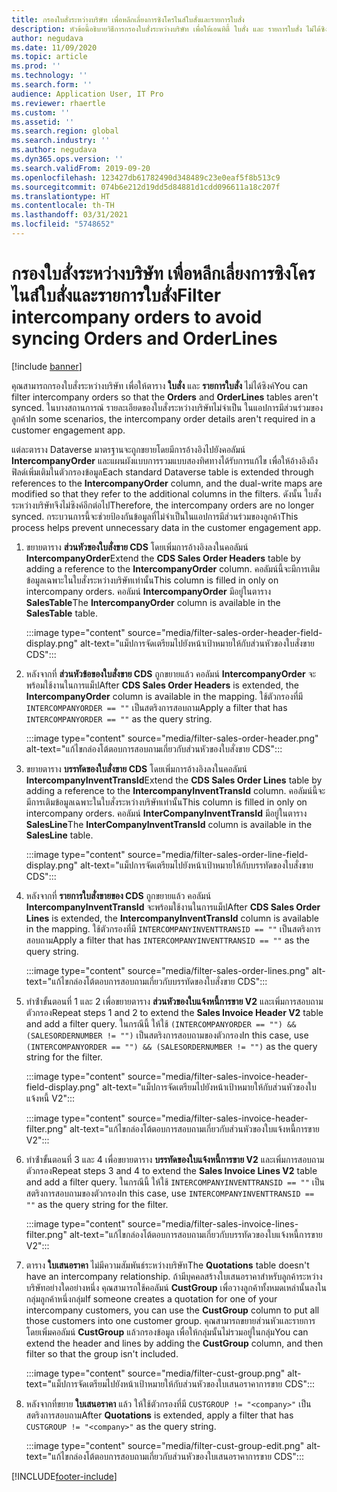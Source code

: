 ```yaml
---
title: กรองใบสั่งระหว่างบริษัท เพื่อหลีกเลี่ยงการซิงโครไนส์ใบสั่งและรายการใบสั่ง
description: หัวข้อนี้อธิบายวิธีการกรองใบสั่งระหว่างบริษัท เพื่อให้เอนทิตี้ ใบสั่ง และ รายการใบสั่ง ไม่ได้ซิงค์
author: negudava
ms.date: 11/09/2020
ms.topic: article
ms.prod: ''
ms.technology: ''
ms.search.form: ''
audience: Application User, IT Pro
ms.reviewer: rhaertle
ms.custom: ''
ms.assetid: ''
ms.search.region: global
ms.search.industry: ''
ms.author: negudava
ms.dyn365.ops.version: ''
ms.search.validFrom: 2019-09-20
ms.openlocfilehash: 123427db61782490d348489c23e0eaf5f8b513c9
ms.sourcegitcommit: 074b6e212d19dd5d84881d1cdd096611a18c207f
ms.translationtype: HT
ms.contentlocale: th-TH
ms.lasthandoff: 03/31/2021
ms.locfileid: "5748652"
---
```

# <a name="filter-intercompany-orders-to-avoid-syncing-orders-and-orderlines"></a><span data-ttu-id="286a9-103">กรองใบสั่งระหว่างบริษัท เพื่อหลีกเลี่ยงการซิงโครไนส์ใบสั่งและรายการใบสั่ง</span><span class="sxs-lookup"><span data-stu-id="286a9-103">Filter intercompany orders to avoid syncing Orders and OrderLines</span></span>

[!include [banner](../../includes/banner.md)]

<span data-ttu-id="286a9-104">คุณสามารถกรองใบสั่งระหว่างบริษัท เพื่อให้ตาราง **ใบสั่ง** และ **รายการใบสั่ง** ไม่ได้ซิงค์</span><span class="sxs-lookup"><span data-stu-id="286a9-104">You can filter intercompany orders so that the **Orders** and **OrderLines** tables aren't synced.</span></span> <span data-ttu-id="286a9-105">ในบางสถานการณ์ รายละเอียดของใบสั่งระหว่างบริษัทไม่จำเป็น ในแอปการมีส่วนร่วมของลูกค้า</span><span class="sxs-lookup"><span data-stu-id="286a9-105">In some scenarios, the intercompany order details aren't required in a customer engagement app.</span></span>

<span data-ttu-id="286a9-106">แต่ละตาราง Dataverse มาตรฐานจะถูกขยายโดยมีการอ้างอิงไปยังคอลัมน์ **IntercompanyOrder** และแผนผังแบบการรวมแบบสองทิศทางได้รับการแก้ไข เพื่อให้อ้างอิงถึงฟิลด์เพิ่มเติมในตัวกรองข้อมูล</span><span class="sxs-lookup"><span data-stu-id="286a9-106">Each standard Dataverse table is extended through references to the **IntercompanyOrder** column, and the dual-write maps are modified so that they refer to the additional columns in the filters.</span></span> <span data-ttu-id="286a9-107">ดังนั้น ใบสั่งระหว่างบริษัทจึงไม่ซิงค์อีกต่อไป</span><span class="sxs-lookup"><span data-stu-id="286a9-107">Therefore, the intercompany orders are no longer synced.</span></span> <span data-ttu-id="286a9-108">กระบวนการนี้จะช่วยป้องกันข้อมูลที่ไม่จำเป็นในแอปการมีส่วนร่วมของลูกค้า</span><span class="sxs-lookup"><span data-stu-id="286a9-108">This process helps prevent unnecessary data in the customer engagement app.</span></span>

1. <span data-ttu-id="286a9-109">ขยายตาราง **ส่วนหัวของใบสั่งขาย CDS** โดยเพิ่มการอ้างอิงลงในคอลัมน์ **IntercompanyOrder**</span><span class="sxs-lookup"><span data-stu-id="286a9-109">Extend the **CDS Sales Order Headers** table by adding a reference to the **IntercompanyOrder** column.</span></span> <span data-ttu-id="286a9-110">คอลัมน์นี้จะมีการเติมข้อมูลเฉพาะในใบสั่งระหว่างบริษัทเท่านั้น</span><span class="sxs-lookup"><span data-stu-id="286a9-110">This column is filled in only on intercompany orders.</span></span> <span data-ttu-id="286a9-111">คอลัมน์ **IntercompanyOrder** มีอยู่ในตาราง **SalesTable**</span><span class="sxs-lookup"><span data-stu-id="286a9-111">The **IntercompanyOrder** column is available in the **SalesTable** table.</span></span>

    :::image type="content" source="media/filter-sales-order-header-field-display.png" alt-text="แม็ปการจัดเตรียมไปยังหน้าเป้าหมายให้กับส่วนหัวของใบสั่งขาย CDS":::

2. <span data-ttu-id="286a9-113">หลังจากที่ **ส่วนหัวข้อของใบสั่งขาย CDS** ถูกขยายแล้ว คอลัมน์ **IntercompanyOrder** จะพร้อมใช้งานในการแม็ป</span><span class="sxs-lookup"><span data-stu-id="286a9-113">After **CDS Sales Order Headers** is extended, the **IntercompanyOrder** column is available in the mapping.</span></span> <span data-ttu-id="286a9-114">ใช้ตัวกรองที่มี `INTERCOMPANYORDER == ""` เป็นสตริงการสอบถาม</span><span class="sxs-lookup"><span data-stu-id="286a9-114">Apply a filter that has `INTERCOMPANYORDER == ""` as the query string.</span></span>

    :::image type="content" source="media/filter-sales-order-header.png" alt-text="แก้ไขกล่องโต้ตอบการสอบถามเกี่ยวกับส่วนหัวของใบสั่งขาย CDS":::

3. <span data-ttu-id="286a9-116">ขยายตาราง **บรรทัดของใบสั่งขาย CDS** โดยเพิ่มการอ้างอิงลงในคอลัมน์ **IntercompanyInventTransId**</span><span class="sxs-lookup"><span data-stu-id="286a9-116">Extend the **CDS Sales Order Lines** table by adding a reference to the **IntercompanyInventTransId** column.</span></span> <span data-ttu-id="286a9-117">คอลัมน์นี้จะมีการเติมข้อมูลเฉพาะในใบสั่งระหว่างบริษัทเท่านั้น</span><span class="sxs-lookup"><span data-stu-id="286a9-117">This column is filled in only on intercompany orders.</span></span> <span data-ttu-id="286a9-118">คอลัมน์ **InterCompanyInventTransId** มีอยู่ในตาราง **SalesLine**</span><span class="sxs-lookup"><span data-stu-id="286a9-118">The **InterCompanyInventTransId** column is available in the **SalesLine** table.</span></span>

    :::image type="content" source="media/filter-sales-order-line-field-display.png" alt-text="แม็ปการจัดเตรียมไปยังหน้าเป้าหมายให้กับบรรทัดของใบสั่งขาย CDS":::

4. <span data-ttu-id="286a9-120">หลังจากที่ **รายการใบสั่งขายของ CDS** ถูกขยายแล้ว คอลัมน์ **IntercompanyInventTransId** จะพร้อมใช้งานในการแม็ป</span><span class="sxs-lookup"><span data-stu-id="286a9-120">After **CDS Sales Order Lines** is extended, the **IntercompanyInventTransId** column is available in the mapping.</span></span> <span data-ttu-id="286a9-121">ใช้ตัวกรองที่มี `INTERCOMPANYINVENTTRANSID == ""` เป็นสตริงการสอบถาม</span><span class="sxs-lookup"><span data-stu-id="286a9-121">Apply a filter that has `INTERCOMPANYINVENTTRANSID == ""` as the query string.</span></span>

    :::image type="content" source="media/filter-sales-order-lines.png" alt-text="แก้ไขกล่องโต้ตอบการสอบถามเกี่ยวกับบรรทัดของใบสั่งขาย CDS":::

5. <span data-ttu-id="286a9-123">ทําซ้ําขั้นตอนที่ 1 และ 2 เพื่อขยายตาราง **ส่วนหัวของใบแจ้งหนี้การขาย V2** และเพิ่มการสอบถามตัวกรอง</span><span class="sxs-lookup"><span data-stu-id="286a9-123">Repeat steps 1 and 2 to extend the **Sales Invoice Header V2** table and add a filter query.</span></span> <span data-ttu-id="286a9-124">ในกรณีนี้ ให้ใช้ `(INTERCOMPANYORDER == "") && (SALESORDERNUMBER != "")` เป็นสตริงการสอบถามของตัวกรอง</span><span class="sxs-lookup"><span data-stu-id="286a9-124">In this case, use `(INTERCOMPANYORDER == "") && (SALESORDERNUMBER != "")` as the query string for the filter.</span></span>

    :::image type="content" source="media/filter-sales-invoice-header-field-display.png" alt-text="แม็ปการจัดเตรียมไปยังหน้าเป้าหมายให้กับส่วนหัวของใบแจ้งหนี้ V2":::

    :::image type="content" source="media/filter-sales-invoice-header-filter.png" alt-text="แก้ไขกล่องโต้ตอบการสอบถามเกี่ยวกับส่วนหัวของใบแจ้งหนี้การขาย V2":::

6. <span data-ttu-id="286a9-127">ทําซ้ําขั้นตอนที่ 3 และ 4 เพื่อขยายตาราง **บรรทัดของใบแจ้งหนี้การขาย V2** และเพิ่มการสอบถามตัวกรอง</span><span class="sxs-lookup"><span data-stu-id="286a9-127">Repeat steps 3 and 4 to extend the **Sales Invoice Lines V2** table and add a filter query.</span></span> <span data-ttu-id="286a9-128">ในกรณีนี้ ให้ใช้ `INTERCOMPANYINVENTTRANSID == ""` เป็นสตริงการสอบถามของตัวกรอง</span><span class="sxs-lookup"><span data-stu-id="286a9-128">In this case, use `INTERCOMPANYINVENTTRANSID == ""` as the query string for the filter.</span></span>

    :::image type="content" source="media/filter-sales-invoice-lines-filter.png" alt-text="แก้ไขกล่องโต้ตอบการสอบถามเกี่ยวกับบรรทัดวของใบแจ้งหนี้การขาย V2":::

7. <span data-ttu-id="286a9-130">ตาราง **ใบเสนอราคา** ไม่มีความสัมพันธ์ระหว่างบริษัท</span><span class="sxs-lookup"><span data-stu-id="286a9-130">The **Quotations** table doesn't have an intercompany relationship.</span></span> <span data-ttu-id="286a9-131">ถ้ามีบุคคลสร้างใบเสนอราคาสำหรับลูกค้าระหว่างบริษัทอย่างใดอย่างหนึ่ง คุณสามารถใช้คอลัมน์ **CustGroup** เพื่อวางลูกค้าทั้งหมดเหล่านั้นลงในกลุ่มลูกค้าหนึ่งกลุ่ม</span><span class="sxs-lookup"><span data-stu-id="286a9-131">If someone creates a quotation for one of your intercompany customers, you can use the **CustGroup** column to put all those customers into one customer group.</span></span> <span data-ttu-id="286a9-132">คุณสามารถขยายส่วนหัวและรายการโดยเพิ่มคอลัมน์ **CustGroup** แล้วกรองข้อมูล เพื่อให้กลุ่มนั้นไม่รวมอยู่ในกลุ่ม</span><span class="sxs-lookup"><span data-stu-id="286a9-132">You can extend the header and lines by adding the **CustGroup** column, and then filter so that the group isn't included.</span></span>

    :::image type="content" source="media/filter-cust-group.png" alt-text="แม็ปการจัดเตรียมไปยังหน้าเป้าหมายให้กับส่วนหัวของใบเสนอราคาการขาย CDS":::

8. <span data-ttu-id="286a9-134">หลังจากที่ขยาย **ใบเสนอราคา** แล้ว ให้ใช้ตัวกรองที่มี `CUSTGROUP != "<company>"` เป็นสตริงการสอบถาม</span><span class="sxs-lookup"><span data-stu-id="286a9-134">After **Quotations** is extended, apply a filter that has `CUSTGROUP != "<company>"` as the query string.</span></span>

    :::image type="content" source="media/filter-cust-group-edit.png" alt-text="แก้ไขกล่องโต้ตอบการสอบถามเกี่ยวกับส่วนหัวของใบเสนอราคาการขาย CDS":::


[!INCLUDE[footer-include](../../../../includes/footer-banner.md)]